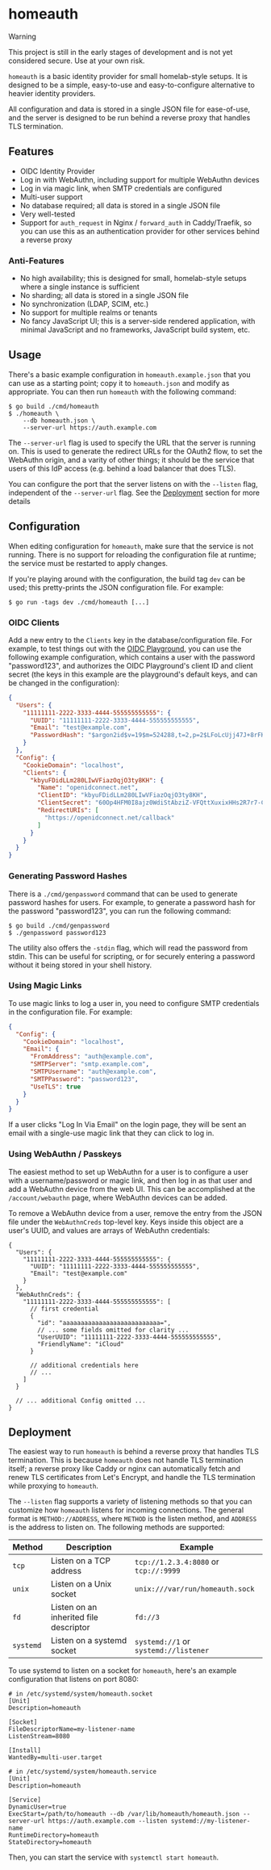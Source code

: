 # homeauth

> [!WARNING]
> This project is still in the early stages of development and is not yet
> considered secure. Use at your own risk.

`homeauth` is a basic identity provider for small homelab-style setups. It is
designed to be a simple, easy-to-use and easy-to-configure alternative to
heavier identity providers.

All configuration and data is stored in a single JSON file for ease-of-use, and
the server is designed to be run behind a reverse proxy that handles TLS
termination.

## Features

- OIDC Identity Provider
- Log in with WebAuthn, including support for multiple WebAuthn devices
- Log in via magic link, when SMTP credentials are configured
- Multi-user support
- No database required; all data is stored in a single JSON file
- Very well-tested
- Support for `auth_request` in Nginx / `forward_auth` in Caddy/Traefik, so you
  can use this as an authentication provider for other services behind a
  reverse proxy

### Anti-Features

- No high availability; this is designed for small, homelab-style setups where
  a single instance is sufficient
- No sharding; all data is stored in a single JSON file
- No synchronization (LDAP, SCIM, etc.)
- No support for multiple realms or tenants
- No fancy JavaScript UI; this is a server-side rendered application, with
  minimal JavaScript and no frameworks, JavaScript build system, etc.

## Usage

There's a basic example configuration in `homeauth.example.json` that you can
use as a starting point; copy it to `homeauth.json` and modify as appropriate.
You can then run `homeauth` with the following command:

```shell
$ go build ./cmd/homeauth
$ ./homeauth \
    --db homeauth.json \
    --server-url https://auth.example.com
```

The `--server-url` flag is used to specify the URL that the server is running
on. This is used to generate the redirect URLs for the OAuth2 flow, to set the
WebAuthn origin, and a varity of other things; it should be the service that
users of this IdP access (e.g. behind a load balancer that does TLS).

You can configure the port that the server listens on with the `--listen` flag,
independent of the `--server-url` flag. See the [Deployment](#deployment)
section for more details

## Configuration

When editing configuration for `homeauth`, make sure that the service is not
running. There is no support for reloading the configuration file at runtime;
the service must be restarted to apply changes.

If you're playing around with the configuration, the build tag `dev` can be
used; this pretty-prints the JSON configuration file. For example:

```shell
$ go run -tags dev ./cmd/homeauth [...]
```

### OIDC Clients

Add a new entry to the `Clients` key in the database/configuration file. For
example, to test things out with the [OIDC Playground][oplay], you
can use the following example configuration, which contains a user with the
password "password123", and authorizes the OIDC Playground's client ID and
client secret (the keys in this example are the playground's default keys, and
can be changed in the configuration):

```json
{
  "Users": {
    "11111111-2222-3333-4444-555555555555": {
      "UUID": "11111111-2222-3333-4444-555555555555",
      "Email": "test@example.com",
      "PasswordHash": "$argon2id$v=19$m=524288,t=2,p=2$LFoLcUjj47J+8rFKTkV2Vw$cETlZXupXaGj+kuweaU8mA"
    }
  },
  "Config": {
    "CookieDomain": "localhost",
    "Clients": {
      "kbyuFDidLLm280LIwVFiazOqjO3ty8KH": {
        "Name": "openidconnect.net",
        "ClientID": "kbyuFDidLLm280LIwVFiazOqjO3ty8KH",
        "ClientSecret": "60Op4HFM0I8ajz0WdiStAbziZ-VFQttXuxixHHs2R7r7-CW8GR79l-mmLqMhc-Sa",
        "RedirectURIs": [
          "https://openidconnect.net/callback"
        ]
      }
    }
  }
}
```

[oplay]: https://openidconnect.net

### Generating Password Hashes

There is a `./cmd/genpassword` command that can be used to generate password
hashes for users. For example, to generate a password hash for the password
"password123", you can run the following command:

```shell
$ go build ./cmd/genpassword
$ ./genpassword password123
```

The utility also offers the `-stdin` flag, which will read the password from
stdin. This can be useful for scripting, or for securely entering a password
without it being stored in your shell history.

### Using Magic Links

To use magic links to log a user in, you need to configure SMTP credentials in
the configuration file. For example:

```json
{
  "Config": {
    "CookieDomain": "localhost",
    "Email": {
      "FromAddress": "auth@example.com",
      "SMTPServer": "smtp.example.com",
      "SMTPUsername": "auth@example.com",
      "SMTPPassword": "password123",
      "UseTLS": true
    }
  }
}
```

If a user clicks "Log In Via Email" on the login page, they will be sent an
email with a single-use magic link that they can click to log in.

### Using WebAuthn / Passkeys

The easiest method to set up WebAuthn for a user is to configure a user with a
username/password or magic link, and then log in as that user and add a
WebAuthn device from the web UI. This can be accomplished at the
`/account/webauthn` page, where WebAuthn devices can be added.

To remove a WebAuthn device from a user, remove the entry from the JSON file
under the `WebAuthnCreds` top-level key. Keys inside this object are a user's
UUID, and values are arrays of WebAuthn credentials:

```jsonc
{
  "Users": {
    "11111111-2222-3333-4444-555555555555": {
      "UUID": "11111111-2222-3333-4444-555555555555",
      "Email": "test@example.com"
    }
  },
  "WebAuthnCreds": {
    "11111111-2222-3333-4444-555555555555": [
      // first credential
      {
        "id": "aaaaaaaaaaaaaaaaaaaaaaaaaaa=",
        // ... some fields omitted for clarity ...
        "UserUUID": "11111111-2222-3333-4444-555555555555",
        "FriendlyName": "iCloud"
      }

      // additional credentials here
      // ...
    ]
  }
  
  // ... additional Config omitted ...
}
```

## Deployment

The easiest way to run `homeauth` is behind a reverse proxy that handles TLS
termination. This is because `homeauth` does not handle TLS termination itself;
a reverse proxy like Caddy or nginx can automatically fetch and renew TLS
certificates from Let's Encrypt, and handle the TLS termination while proxying
to `homeauth`.

The `--listen` flag supports a variety of listening methods so that you can
customize how `homeauth` listens for incoming connections. The general format
is `METHOD://ADDRESS`, where `METHOD` is the listen method, and `ADDRESS` is
the address to listen on. The following methods are supported:

| Method | Description | Example |
|--------|-------------|---------|
| `tcp` | Listen on a TCP address | `tcp://1.2.3.4:8080` or `tcp://:9999` |
| `unix` | Listen on a Unix socket | `unix:///var/run/homeauth.sock` |
| `fd` | Listen on an inherited file descriptor | `fd://3` |
| `systemd` | Listen on a systemd socket | `systemd://1` or `systemd://listener` |

To use systemd to listen on a socket for `homeauth`, here's an example
configuration that listens on port 8080:

```desktop
# in /etc/systemd/system/homeauth.socket
[Unit]
Description=homeauth

[Socket]
FileDescriptorName=my-listener-name
ListenStream=8080

[Install]
WantedBy=multi-user.target
```

```desktop
# in /etc/systemd/system/homeauth.service
[Unit]
Description=homeauth

[Service]
DynamicUser=true
ExecStart=/path/to/homeauth --db /var/lib/homeauth/homeauth.json --server-url https://auth.example.com --listen systemd://my-listener-name
RuntimeDirectory=homeauth
StateDirectory=homeauth
```

Then, you can start the service with `systemctl start homeauth`.
